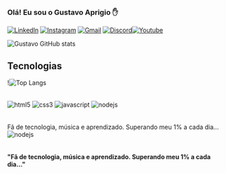 
### Olá! Eu sou o Gustavo Aprigio ✋
[![Linkedln](https://img.shields.io/badge/LinkedIn-0077B5?style=for-the-badge&logo=linkedin&logoColor=white)](<a href=" https://www.linkedin.com/in/gustavo-aprigio-b34585112/">)
[![Instagram](https://img.shields.io/badge/Instagram-E4405F?style=for-the-badge&logo=instagram&logoColor=white)](<a href= "https://www.instagram.com/gustavinho12bass/">)
[![Gmail](https://img.shields.io/badge/Gmail-D14836?style=for-the-badge&logo=gmail&logoColor=white)](<a href="maito:gustavo.aprigio@gmail.com">)
[![Discord](https://img.shields.io/badge/Discord-7289DA?style=for-the-badge&logo=discord&logoColor=white)](<a href="1161493642498805810">)[![Youtube](https://img.shields.io/badge/YouTube-FF0000?style=for-the-badge&logo=youtube&logoColor=white)](<a href="https://www.youtube.com/@GustavoAprigio">)

![Gustavo GitHub stats](https://github-readme-stats.vercel.app/api?username=devgustavoaprigio&show_icons=true&theme=dracula)

## Tecnologias

!![Top Langs](https://github-readme-stats.vercel.app/api/top-langs/?username=devgustavoaprigio&langs_count=8)

<div style="display: inline_block"><br>
<img align="center" alt="html5" src="https://img.shields.io/badge/HTML5-E34F26?style=for-the-badge&logo=html5&logoColor=white"/> 
<img align="center" alt="css3" src="https://img.shields.io/badge/CSS3-1572B6?style=for-the-badge&logo=css3&logoColor=white"/> 
<img align="center" alt="javascript" src="https://img.shields.io/badge/JavaScript-F7DF1E?style=for-the-badge&logo=javascript&logoColor=black"/> 
<img align="center" alt="nodejs" src="https://img.shields.io/badge/Node.js-43853D?style=for-the-badge&logo=node.js&logoColor=white"/> 
</div>
<div stykle="display: inline_block"><br>
</div>
<br>Fã de tecnologia, música e aprendizado. Superando meu 1% a cada dia... <br>
<img align="center" alt="nodejs" src="https://img.shields.io/badge/Node.js-43853D?style=for-the-badge&logo=node.js&logoColor=white"/> 
</div>
<div stykle="display: inline_block"><br>
</div>
<br><b>"Fã de tecnologia, música e aprendizado. Superando meu 1% a cada dia..." </b><br>
